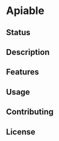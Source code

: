 # Apiable #

## Status ##
## Description ##
## Features ##
## Usage ##
## Contributing ##
## License ##
